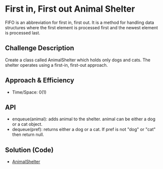 # First in, First out Animal Shelter
FIFO is an abbreviation for first in, first out. It is a method for handling data structures where the first element is processed first and the newest element is processed last.

## Challenge Description
Create a class called AnimalShelter which holds only dogs and cats. The shelter operates using a first-in, first-out approach.

## Approach & Efficiency
* Time/Space:
0(1)

## API
* enqueue(animal): adds animal to the shelter. animal can be either a dog or a cat object.
* dequeue(pref): returns either a dog or a cat. If pref is not "dog" or "cat" then return null.

## Solution (Code)
<!-- Link to code -->
* [AnimalShelter](https://github.com/idothestamping/data-structures-and-algorithms/blob/master/Data-Structures/src/main/java/fifoAnimalShelter/AnimalShelter.java)
